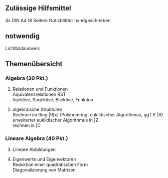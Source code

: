 ## Zulässige Hilfsmittel

4x DIN A4 (8 Seiten) Notizblätter handgeschrieben

## notwendig

Lichtbildausweis

## Themenübersicht

### Algebra (30 Pkt.)

1. Relationen und Funktionen  
Äquivalenzrelationen RST  
Injektive, Surjektive, Bijektive, Funktion

2. algebraische Strukturen  
Rechnen im Ring |R[x] (Polynomring, euklidischer Algorithmus, ggT € |R)  
erweiterter euklidischer Algorithmus in |Z  
rechnen in |C  

### Lineare Algebra (40 Pkt.)

3. Lineare Abbildungen  

4. Eigenwerte und Eigenvektoren  
Reduktion einer quadratischen Form  
Diagonalisierung von Matrizen  
    